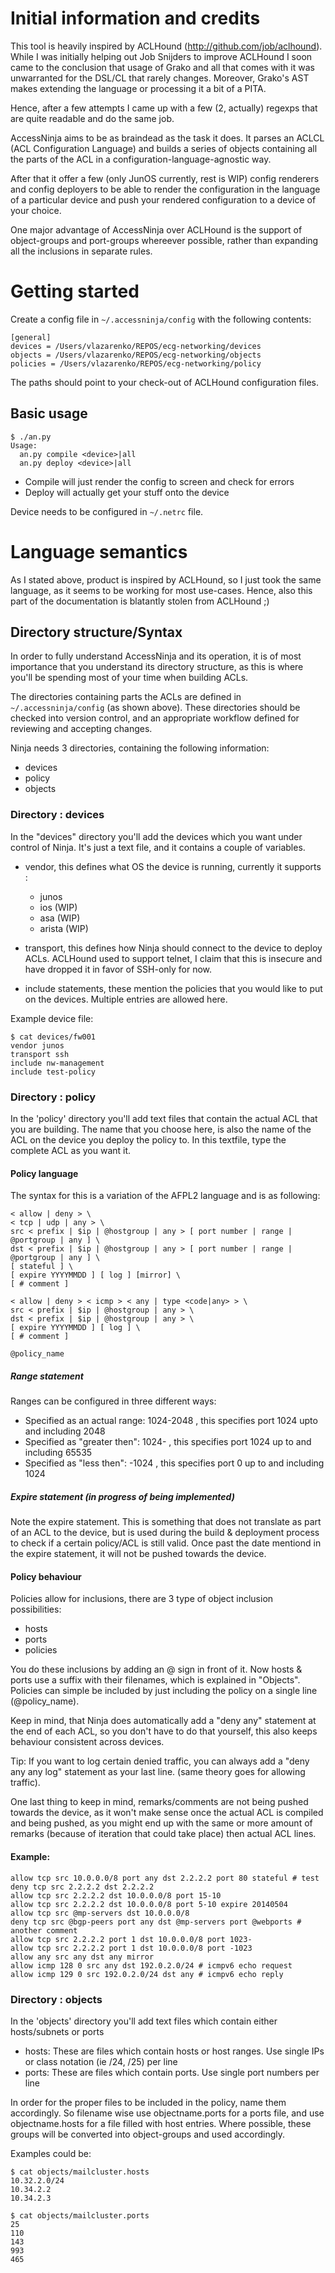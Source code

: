 # Initial information and credits
This tool is heavily inspired by ACLHound (http://github.com/job/aclhound).
While I was initially helping out Job Snijders to improve ACLHound 
I soon came to the conclusion that usage of Grako and all that comes with it was unwarranted for the DSL/CL that rarely changes.
Moreover, Grako's AST makes extending the language or processing it a bit of a PITA.
 
Hence, after a few attempts I came up with a few (2, actually) regexps that are quite readable and do the same job.

AccessNinja aims to be as braindead as the task it does. It parses an ACLCL (ACL Configuration Language) and builds
a series of objects containing all the parts of the ACL in a configuration-language-agnostic way.

After that it offer a few (only JunOS currently, rest is WIP) config renderers and config deployers to be able to
render the configuration in the language of a particular device and push your rendered configuration to a device of your choice.

One major advantage of AccessNinja over ACLHound is the support of object-groups and port-groups whereever possible, rather than
expanding all the inclusions in separate rules.

# Getting started

Create a config file in `~/.accessninja/config` with the following contents:
```
[general]
devices = /Users/vlazarenko/REPOS/ecg-networking/devices
objects = /Users/vlazarenko/REPOS/ecg-networking/objects
policies = /Users/vlazarenko/REPOS/ecg-networking/policy
```
The paths should point to your check-out of ACLHound configuration files.

## Basic usage

```
$ ./an.py
Usage:
  an.py compile <device>|all
  an.py deploy <device>|all
```

* Compile will just render the config to screen and check for errors
* Deploy will actually get your stuff onto the device

Device needs to be configured in `~/.netrc` file.

# Language semantics

As I stated above, product is inspired by ACLHound, so I just took the same language, as it seems to be working for most use-cases.
Hence, also this part of the documentation is blatantly stolen from ACLHound ;)

## Directory structure/Syntax

In order to fully understand AccessNinja and its operation, it is of most importance that you understand its directory structure, as this is where you'll be spending most of your time when building ACLs.

The directories containing parts the ACLs are defined in `~/.accessninja/config` (as shown above).  These directories should be checked into version control, and an appropriate workflow defined for reviewing and accepting changes.

Ninja needs 3 directories, containing the following information:

*   devices
*   policy
*   objects

### Directory : devices

In the &quot;devices&quot; directory you'll add the devices which you want under control of Ninja. It's just a text file, and it contains a couple of variables.

*   vendor, this defines what OS the device is running, currently it supports : 
    * junos
    * ios (WIP)
    * asa (WIP)
    * arista (WIP)

*   transport, this defines how Ninja should connect to the device to deploy ACLs. ACLHound used to support telnet, I claim that this is insecure and have dropped it in favor of SSH-only for now.
*   include statements, these mention the policies that you would like to put on the devices. Multiple entries are allowed here.

Example device file:

```
$ cat devices/fw001
vendor junos
transport ssh
include nw-management
include test-policy
```


### Directory : policy

In the 'policy' directory you'll add text files that contain the actual ACL that you are building. The name that you choose here, is also the name of the ACL on the device you deploy the policy to. In this textfile, type the complete ACL as you want it. 

#### Policy language
The syntax for this is a variation of the AFPL2 language and is as following:


	< allow | deny > \
	< tcp | udp | any > \
	src < prefix | $ip | @hostgroup | any > [ port number | range | @portgroup | any ] \
	dst < prefix | $ip | @hostgroup | any > [ port number | range | @portgroup | any ] \
	[ stateful ] \
	[ expire YYYYMMDD ] [ log ] [mirror] \
	[ # comment ]

	< allow | deny > < icmp > < any | type <code|any> > \ 
	src < prefix | $ip | @hostgroup | any > \
	dst < prefix | $ip | @hostgroup | any > \
	[ expire YYYYMMDD ] [ log ] \
	[ # comment ]
	
	@policy_name

##### Range statement

Ranges can be configured in three different ways:

*    Specified as an actual range: 1024-2048 , this specifies port 1024 upto and including 2048
*    Specified as "greater then": 1024- , this specifies port 1024 up to and including 65535 
*    Specified as "less then": -1024 , this specifies port 0 up to and including 1024

##### Expire statement (in progress of being implemented)
Note the expire statement. This is something that does not translate as part of an ACL to the device, but is used during the build & deployment process to check if a certain policy/ACL is still valid. Once past the date mentiond in the expire statement, it will not be pushed towards the device.

#### Policy behaviour
Policies allow for inclusions, there are 3 type of object inclusion possibilities: 

*    hosts 
*    ports
*    policies

You do these inclusions by adding an @ sign in front of it. Now hosts & ports use a suffix with their filenames, which is explained in &quot;Objects&quot;. Policies can simple be included by just including the policy on a single line (@policy_name).

Keep in mind, that Ninja does automatically add a &quot;deny any&quot; statement at the end of each ACL, so you don't have to do that yourself, this also keeps behaviour consistent across devices. 

Tip: If you want to log certain denied traffic, you can always add a &quot;deny any any log&quot; statement as your last line. (same theory goes for allowing traffic). 

One last thing to keep in mind, remarks/comments are not being pushed towards the device, as it won't make sense once the actual ACL is compiled and being pushed, as you might end up with the same or more amount of remarks (because of iteration that could take place) then actual ACL lines.

#### Example:

	allow tcp src 10.0.0.0/8 port any dst 2.2.2.2 port 80 stateful # test
	deny tcp src 2.2.2.2 dst 2.2.2.2
	allow tcp src 2.2.2.2 dst 10.0.0.0/8 port 15-10
	allow tcp src 2.2.2.2 dst 10.0.0.0/8 port 5-10 expire 20140504
	allow tcp src @mp-servers dst 10.0.0.0/8
	deny tcp src @bgp-peers port any dst @mp-servers port @webports # another comment
	allow tcp src 2.2.2.2 port 1 dst 10.0.0.0/8 port 1023-
	allow tcp src 2.2.2.2 port 1 dst 10.0.0.0/8 port -1023
	allow any src any dst any mirror
	allow icmp 128 0 src any dst 192.0.2.0/24 # icmpv6 echo request
	allow icmp 129 0 src 192.0.2.0/24 dst any # icmpv6 echo reply



### Directory : objects

In the 'objects' directory you'll add text files which contain either hosts/subnets or ports

*   hosts: These are files which contain hosts or host ranges. Use single IPs or class notation (ie /24, /25) per line
*   ports: These are files which contain ports. Use single port numbers per line

In order for the proper files to be included in the policy, name them accordingly. So  filename wise use objectname.ports for a ports file, and use objectname.hosts for a file filled with host entries.
Where possible, these groups will be converted into object-groups and used accordingly.

Examples could be:

	$ cat objects/mailcluster.hosts
	10.32.2.0/24
	10.34.2.2
	10.34.2.3
	
	$ cat objects/mailcluster.ports
	25
	110
	143
	993
	465
